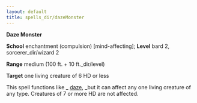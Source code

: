 ```yaml
---
layout: default
title: spells_dir/dazeMonster
---
```

 **Daze Monster**

**School** enchantment (compulsion) [mind-affecting]; **Level** bard 2, sorcerer_dir/wizard 2

**Range** medium (100 ft. + 10 ft._dir/level)

**Target** one living creature of 6 HD or less

This spell functions like _ [daze](../daze#_daze), _but it can affect any one living creature of any type. Creatures of 7 or more HD are not affected.

